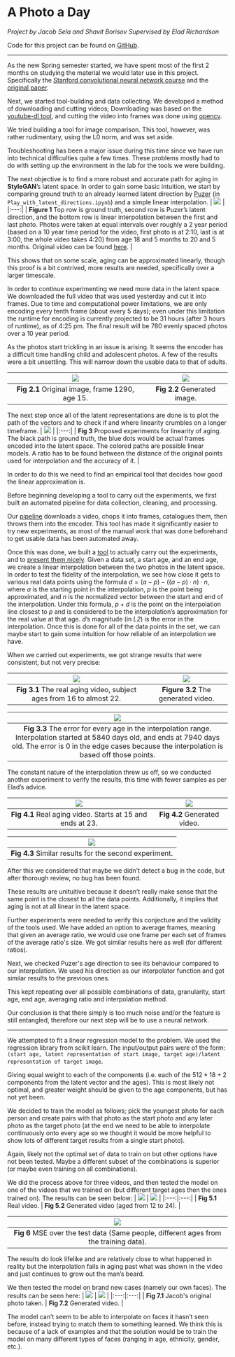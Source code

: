 # A Photo a Day
*Project by Jacob Sela and Shavit Borisov
Supervised by Elad Richardson*

Code for this project can be found on [GitHub](https://github.com/shavitborisov/APhotoADay).

---
As the new Spring semester started, we have spent most of the first 2 months on studying the material we would later use in this project. Specifically the [Stanford convolutional neural network course](http://cs231n.github.io/) and the [original paper](https://arxiv.org/pdf/1812.04948.pdf).

Next, we started tool-building and data collecting. We developed a method of downloading and cutting videos; Downloading was based on the [youtube-dl tool](https://ytdl-org.github.io/youtube-dl/index.html), and cutting the video into frames was done using [opencv](https://opencv.org/).

We tried building a tool for image comparison. This tool, however, was rather rudimentary, using the L0 norm, and was set aside.

Troubleshooting has been a major issue during this time since we have run into technical difficulties quite a few times. These problems mostly had to do with setting up the environment in the lab for the tools we were building.

The next objective is to find a more robust and accurate path for aging in **StyleGAN**’s latent space. In order to gain some basic intuition, we start by comparing ground truth to an already learned latent direction by [Puzer](https://github.com/Puzer/stylegan-encoder) (in `Play_with_latent_directions.ipynb`) and a simple linear interpolation.
| ![](https://lh3.googleusercontent.com/luECn19EDoDZz60YzTi2Sn4Na6zhx1cAGFIlwIM9dyYZG3ZpDKtUmY8jVDnaM6bzOIcO1PEENWJyAK2kKCLKY-bPf3wTeCXnyeRDjMefGSaf0ooK9foOJkEcsNMjN53g0Ang0tBl) |
|:---:|
| **Figure 1** Top row is ground truth, second row is Puzer’s latent direction, and the bottom row is linear interpolation between the first and last photo. Photos were taken at equal intervals over roughly a 2 year period (based on a 10 year time period for the video, first photo is at 2:10, last is at 3:00, the whole video takes 4:20) from age 18 and 5 months to 20 and 5 months. Original video can be found [here](https://www.youtube.com/watch?v=zuRd_Eneuk8). |

This shows that on some scale, aging can be approximated linearly, though this proof is a bit contrived, more results are needed, specifically over a larger timescale.

In order to continue experimenting we need more data in the latent space. We downloaded the full video that was used yesterday and cut it into frames. Due to time and computational power limitations, we are only encoding every tenth frame (about every 5 days); even under this limitation the runtime for encoding is currently projected to be 31 hours (after 3 hours of runtime), as of 4:25 pm. The final result will be 780 evenly spaced photos over a 10 year period.

As the photos start trickling in an issue is arising. It seems the encoder has a difficult time handling child and adolescent photos. A few of the results were a bit unsettling. This will narrow down the usable data to that of adults.

| ![](https://lh5.googleusercontent.com/bWx92-0oAT-mLNwyGc3Zscsje2UXfQ7UfevPDgTX9IUYvbPJjMGXnD9FKGbGeuv4zGU6tvLGmB_BeVeteIok-z-Vnb7zmjlhpjkBIVixRig38Agp2__sscamc2tAC9tOprGvZ6mM) | ![](https://lh6.googleusercontent.com/ufjAFjnM2bokYkq_T8Oh6B6T3orrmA39bBSYVHLwHP9GzITHISvTTSZRAzcZVKudETEgBD-3-q1x6MJUIiEhxIpV-bDVWnTQ2_piWwM_Keu9J2WXLCm6zctTe7UCIqd9PrklwE3j) |
|:---:|:---:|
| **Fig 2.1** Original image, frame 1290, age 15. | **Fig 2.2** Generated image. |

The next step once all of the latent representations are done is to plot the path of the vectors and to check if and where linearity crumbles on a longer timeframe.
| ![](https://lh3.googleusercontent.com/rmJUelA2b8ygnc8nJp-Jbjys9hCFIUm1cgU4lNN3xsGu64cxPuaVAx5P6UkXMtJR4KnPIDp3UNPnsLrgMDqqz7LVw2aYCSLR7AmN0aaOiDj-zw9YVVauHwvlfdezOOVDwFbYk8YX) |
|:---:|
| **Fig 3** Proposed experiments for linearity of aging. The black path is ground truth, the blue dots would be actual frames encoded into the latent space. The colored paths are possible linear models. A ratio has to be found between the distance of the original points used for interpolation and the accuracy of it. |

In order to do this we need to find an empirical tool that decides how good the linear approximation is.

Before beginning developing a tool to carry out the experiments, we first built an automated pipeline for data collection, cleaning, and processing.

Our [pipeline](https://github.com/shavitborisov/APhotoADay/blob/master/True_vs_Learned/dataCreator.ipynb) downloads a video, chops it into frames, catalogues them, then throws them into the encoder. This tool has made it significantly easier to try new experiments, as most of the manual work that was done beforehand to get usable data has been automated away.

Once this was done, we built a [tool](https://github.com/shavitborisov/APhotoADay/blob/master/True_vs_Learned/plotLinearityOfAging.ipynb) to actually carry out the experiments, and to [present them nicely](https://github.com/shavitborisov/APhotoADay/blob/master/True_vs_Learned/gifLinearityOfAging.ipynb). Given a data set, a start age, and an end age, we create a linear interpolation between the two photos in the latent space. In order to test the fidelity of the interpolation, we see how close it gets to various real data points using the formula $d=(a-p)-((a-p)⋅n)⋅n$, where $a$ is the starting point in the interpolation, $p$ is the point being approximated, and $n$ is the normalized vector between the start and end of the interpolation. Under this formula, $p+d$ is the point on the interpolation line closest to $p$ and is considered to be the interpolation’s approximation for the real value at that age. $d$’s magnitude (in *L2*) is the error in the interpolation. Once this is done for all of the data points in the set, we can maybe start to gain some intuition for how reliable of an interpolation we have.

When we carried out experiments, we got strange results that were consistent, but not very precise:

| ![](https://lh5.googleusercontent.com/KgYOKeGcuQw0lqniYhaU5j0kzHBZliq7_ab6ts_9ePQR_Mp9ckC96rl13iMvZpcYop4UQlVgt5SCODF9TcwpE0o8URmggpWU1RsMeBQMF7apuzNbO3VNCGLXfUG5Y8tw8USqs53X) | ![](https://lh5.googleusercontent.com/27rB3CfC9L_2uf1E3V-wcfDJOe8J4dl_QPT1ViypJRgzCS67PAcZkRQ-daNBw_WrZvG-pki5-xWVQHSsJPQ10Pv0jEfPxg2dsoyf291uX5ZVYl3nwUjI-E42mPM3A33RRRwY2G_r) |
|:---:|:---:|
| **Fig 3.1** The real aging video, subject ages from 16 to almost 22. | **Figure 3.2** The generated video. |

| ![](https://lh6.googleusercontent.com/l2L3klziXsTgypu_GnUgcQxQfkU-webfqAJtRzALvQCEu3VIiEtskXBpskYkS4pMyGZi1ewqfY7Z7PRSy9KJpqp5STbR1Rfa1AUkSIvvcCvEg51ECIqi7TyDJHhyZ1nr-hoJvk0U) |
|:---:|
| **Fig 3.3** The error for every age in the interpolation range. Interpolation started at 5840 days old, and ends at 7940 days old. The error is 0 in the edge cases because the interpolation is based off those points. |

The constant nature of the interpolation threw us off, so we conducted another experiment to verify the results, this time with fewer samples as per Elad’s advice.

| ![](https://lh6.googleusercontent.com/NshPkolcWTTMc7Av980urs69Ge6ZL9t8eh5IsvXUpTdDMJaAGX-s8FitQ4hkHtoH8J-rScV8-GbxmkNBIZuM1xMIz-GLaa7uDf5kiazgPx2fcqF4peeYQil5duw4nkedhUDLffkV) | ![](https://lh6.googleusercontent.com/tqji2odxhzK2ajco_kOsDIZYdwTuOPa_Q8UZ5XsGaJYXjt5TSCe3kTom3wSqy-7ZeMUgfsuWxcMxvROslOtFTU-w6cT_W4zQREmIZw7SD0i5e3OtgsnnHS5lXYPcMlrq5kxGBOUE) |
|:---:|:---:|
| **Fig 4.1** Real aging video. Starts at 15 and ends at 23. | **Fig 4.2** Generated video. |

| ![](https://lh4.googleusercontent.com/BjQdHUstfTaE9i6S2ltiL8pqblsRa0c3VOa-mMMrrKSl9YidLiaBK-6lGozV1G6kBDNP1ctZEpXceEpmPMSJ4C5SozM6nLVcvyzLL7K_oQhbcj5i30v6-N7fmUWHUT2s_IivTHlq) |
|:---:|
| **Fig 4.3** Similar results for the second experiment. |

After this we considered that maybe we didn’t detect a bug in the code, but after thorough review, no bug has been found.

These results are unituitive because it doesn’t really make sense that the same point is the closest to all the data points. Additionally, it implies that aging is not at all linear in the latent space.

Further experiments were needed to verify this conjecture and the validity of the tools used. We have added an option to average frames, meaning that given an average ratio, we would use one frame per each set of frames of the average ratio's size. We got similar results here as well (for different ratios).

Next, we checked Puzer's age direction to see its behaviour compared to our interpolation. We used his direction as our interpolator function and got similar results to the previous ones.

This kept repeating over all possible combinations of data, granularity, start age, end age, averaging ratio and interpolation method.

Our conclusion is that there simply is too much noise and/or the feature is still entangled, therefore our next step will be to use a neural network.

---

We attempted to fit a linear regression model to the problem. We used the regression library from scikit learn. The input/output pairs were of the form:
`
(start age, latent representation of start image, target age)/latent representation of target image
`.

Giving equal weight to each of the components (i.e. each of the $512*18 + 2$ components from the latent vector and the ages). This is most likely not optimal, and greater weight should be given to the age components, but has not yet been.

We decided to train the model as follows; pick the youngest photo for each person and create pairs with that photo as the start photo and any later photo as the target photo (at the end we need to be able to interpolate continuously onto every age so we thought it would be more helpful to show lots of different target results from a single start photo).

Again, likely not the optimal set of data to train on but other options have not been tested. Maybe a different subset of the combinations is superior (or maybe even training on all combinations).

We did the process above for three videos, and then tested the model on one of the videos that we trained on (but different target ages then the ones trained on). The results can be seen below:
| ![](https://lh6.googleusercontent.com/0bAkodpYtKgdmcBPjUFf2d7ji3ZxhUp-5Xzg5CT4sdiMmvrJU8cjw2WB-scpmQCnNqSR4V9U-cjOOL8f--i1m07JrWmgi_maqOdzdhL5_FF7H82QMuGR78pQZjgc1EmH019D9j10) | ![](https://lh6.googleusercontent.com/CCSlfk0ZUHSe-uj0vGZCf3r_miuyOXd-JRXJoBDWBF2WOLc6c_YxatIh9jKs2lLS7WtSAxtZXyfl0ZMoJaYxCeYiFwPgZ9cEDRuTtFQ79-M7NJe72TyL6kdtfKdNs62QWJPYAQGS) |
|:---:|:---:|
| **Fig 5.1** Real video. | **Fig 5.2** Generated video (aged from 12 to 24). |

| ![](https://lh4.googleusercontent.com/1wxVxvTzsCvb9Q4MEK30w5oU6iW825JYaZqpDVnT1xgQztmkloLDGs7NtFMlC44B7ICO1aihyHaZjtHtUeZoWhRq8-C4j3LjV5gCO-ryUTPdcilsf3TZsWITMYhK_uyho3PadmLm) |
|:---:|
| **Fig 6** MSE over the test data (Same people, different ages from the training data). |

The results do look lifelike and are relatively close to what happened in reality but the interpolation fails in aging past what was shown in the video and just continues to grow out the man’s beard.

We then tested the model on brand new cases (namely our own faces). The results can be seen here:
| ![](https://lh5.googleusercontent.com/2puTuW5CKpWJD7CHTc-E8YcgD0LlOqioCYzAS8mdDTgKo5W6uir04pcV6VsKFdRDN-M3jiW2Ydy5WlJ4S5UvmBNMZEdLytwStFpaTBN5cT6iXzYJ1dLaGGXxukA0zlj80hbksE-F) | ![](https://lh5.googleusercontent.com/gtk0al-JszOGGeojTF_Oy21gd4JX_viL1KhrBMDrSZpoRAHU_6OzcNYp7S1CVSbKpjQV66iOaEm1hJjwhLjnf1x6Pt3efWSQjRrg0LC0OMFIllLnZHDvpEMwX-DCelP9KjwmHqjG) |
|:---:|:---:|
| **Fig 7.1** Jacob's original photo taken. | **Fig 7.2** Generated video. |

The model can’t seem to be able to interpolate on faces it hasn’t seen before, instead trying to match them to something learned. We think this is because of a lack of examples and that the solution would be to train the model on many different types of faces (ranging in age, ethnicity, gender, etc.).
